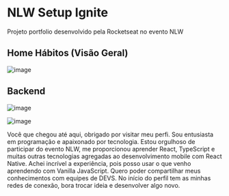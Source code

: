 # NLW Setup Ignite

Projeto portfolio desenvolvido pela Rocketseat no evento NLW

## Home Hábitos (Visão Geral)
![image](https://user-images.githubusercontent.com/93177880/219829550-022c2a73-41d0-465b-b85e-e3687a30f958.png)

## Backend
![image](https://user-images.githubusercontent.com/93177880/219829866-94466618-ec18-43ee-82f4-32fbf76fe273.png)


![image](https://user-images.githubusercontent.com/93177880/219829889-093b41ff-41dc-4c4a-b66e-c7db3b995f29.png)


Você que chegou até aqui, obrigado por visitar meu perfi. Sou entusiasta em programação e apaixonado por tecnologia. 
Estou orgulhoso de participar do evento NLW, me proporcionou aprender React, TypeScript e muitas outras tecnologias 
agregadas ao desenvolvimento mobile com React Native. Achei incrível a experiência, pois posso usar o que venho aprendendo 
com Vanilla JavaScript. Quero poder compartilhar meus conhecimentos com equipes de DEVS. No início do perfil tem as minhas 
redes de conexão, bora trocar ideia e desenvolver algo novo.
